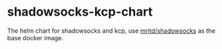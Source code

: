 # shadowsocks-kcp-chart

The helm chart for shadowsocks and kcp, use [mritd/shadowsocks](https://hub.docker.com/r/mritd/shadowsocks) as the base docker image.

